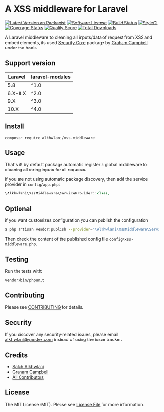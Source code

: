 # A XSS middleware for Laravel

[![Latest Version on Packagist][ico-version]][link-packagist]
[![Software License][ico-license]](LICENSE.md)
[![Build Status][ico-travis]][link-travis]
[![StyleCI][ico-styleCi]][link-styleCi]
[![Coverage Status][ico-scrutinizer]][link-scrutinizer]
[![Quality Score][ico-code-quality]][link-code-quality]
[![Total Downloads][ico-downloads]][link-downloads]

A Laravel middleware to cleaning all inputs/data of request from XSS and embed elements, its used [Security Core](https://github.com/GrahamCampbell/Security-Core) package by [Graham Campbell](https://github.com/GrahamCampbell) under the hook. 

## Support version

| **Laravel**  |  **laravel-modules** |
|---|---|
| 5.8  | ^1.0  |
| 6.X-8.X  | ^2.0  |
| 9.X  | ^3.0  |
| 10.X  | ^4.0  |

## Install

`composer require alkhwlani/xss-middleware`

## Usage

That's it! by default package automatic register a global middleware to cleaning all string inputs for all requests.

if you are not using automatic package discovery, then add the service provider in `config/app.php`:

```php
\Alkhwlani\XssMiddleware\ServiceProvider::class,
```

## Optional

if you want customizes configuration you can publish the configuration

```bash
$ php artisan vendor:publish --provider="\Alkhwlani\XssMiddleware\ServiceProvider"
```

Then check the content of the published config file `config/xss-middleware.php`.

## Testing
Run the tests with:

``` bash
vendor/bin/phpunit
```

## Contributing
Please see [CONTRIBUTING](CONTRIBUTING.md) for details.

## Security
If you discover any security-related issues, please email alkhwlani@yandex.com instead of using the issue tracker.

## Credits

- [Salah Alkhwlani][link-author]
- [Graham Campbell](https://github.com/GrahamCampbell)
- [All Contributors][link-contributors]

## License
The MIT License (MIT). Please see [License File](/LICENSE.md) for more information.

[ico-version]: https://img.shields.io/packagist/v/alkhwlani/xss-middleware.svg?style=flat-square
[ico-license]: https://img.shields.io/badge/license-MIT-brightgreen.svg?style=flat-square
[ico-travis]: https://img.shields.io/travis/yemenifree/laravel-xss-middlware/master.svg?style=flat-square
[ico-scrutinizer]: https://img.shields.io/scrutinizer/coverage/g/yemenifree/laravel-xss-middlware.svg?style=flat-square
[ico-code-quality]: https://img.shields.io/scrutinizer/g/yemenifree/laravel-xss-middlware.svg?style=flat-square
[ico-downloads]: https://img.shields.io/packagist/dt/alkhwlani/xss-middleware.svg?style=flat-square
[ico-styleCi]: https://styleci.io/repos/172194440/shield?branch=master&style=flat

[link-packagist]: https://packagist.org/packages/alkhwlani/xss-middleware
[link-travis]: https://travis-ci.org/yemenifree/laravel-xss-middlware
[link-scrutinizer]: https://scrutinizer-ci.com/g/yemenifree/laravel-xss-middlware/code-structure
[link-code-quality]: https://scrutinizer-ci.com/g/yemenifree/laravel-xss-middlware
[link-downloads]: https://packagist.org/packages/alkhwlani/xss-middleware
[link-author]: https://github.com/yemenifree
[link-contributors]: ../../contributors
[link-styleCi]: https://styleci.io/repos/172194440
